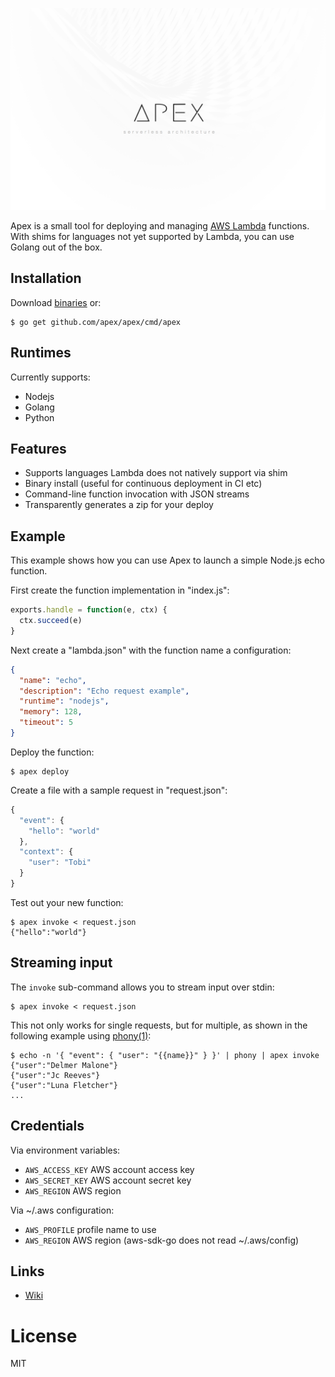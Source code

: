 
![Apex Serverless Architecture](assets/logo.png)

Apex is a small tool for deploying and managing [AWS Lambda](https://aws.amazon.com/lambda/) functions. With shims for languages not yet supported by Lambda, you can use Golang out of the box.

## Installation

Download [binaries](https://github.com/apex/apex/releases) or:

```
$ go get github.com/apex/apex/cmd/apex
```

## Runtimes

Currently supports:

- Nodejs
- Golang
- Python

## Features

- Supports languages Lambda does not natively support via shim
- Binary install (useful for continuous deployment in CI etc)
- Command-line function invocation with JSON streams
- Transparently generates a zip for your deploy

## Example

This example shows how you can use Apex to launch a simple Node.js echo function.

First create the function implementation in "index.js":

```js
exports.handle = function(e, ctx) {
  ctx.succeed(e)
}
```

Next create a "lambda.json" with the function name a configuration:

```json
{
  "name": "echo",
  "description": "Echo request example",
  "runtime": "nodejs",
  "memory": 128,
  "timeout": 5
}
```

Deploy the function:

```
$ apex deploy
```

Create a file with a sample request in "request.json":

```js
{
  "event": {
    "hello": "world"
  },
  "context": {
    "user": "Tobi"
  }
}
```

Test out your new function:

```
$ apex invoke < request.json
{"hello":"world"}
```

## Streaming input

The `invoke` sub-command allows you to stream input over stdin:

```
$ apex invoke < request.json
```

This not only works for single requests, but for multiple, as shown in the following example using [phony(1)](https://github.com/yields/phony):

```
$ echo -n '{ "event": { "user": "{{name}}" } }' | phony | apex invoke
{"user":"Delmer Malone"}
{"user":"Jc Reeves"}
{"user":"Luna Fletcher"}
...
```

## Credentials

Via environment variables:

- `AWS_ACCESS_KEY` AWS account access key
- `AWS_SECRET_KEY` AWS account secret key
- `AWS_REGION` AWS region

Via ~/.aws configuration:

- `AWS_PROFILE` profile name to use
- `AWS_REGION` AWS region (aws-sdk-go does not read ~/.aws/config)

## Links

- [Wiki](https://github.com/apex/apex/wiki)

# License

MIT

